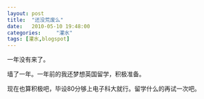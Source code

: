 ```yaml
---
layout: post
title:  "还没荒废么"
date:   2010-05-10 19:48:00
categories: 	"灌水"
tags: [灌水,blogspot]
---
```



一年没有来了。

墙了一年。一年前的我还梦想英国留学，积极准备。

现在也算积极吧，毕设80分够上电子科大就行。留学什么的再试一次吧。
